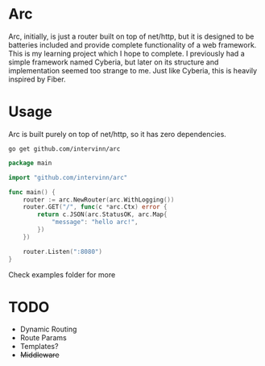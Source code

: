 # Arc
Arc, initially, is just a router built on top of net/http, but it is designed to be batteries included and provide complete functionality of a web framework.
This is my learning project which I hope to complete. I previously had a simple framework named Cyberia, but later on its structure and implementation seemed too strange to me.
Just like Cyberia, this is heavily inspired by Fiber.

# Usage
Arc is built purely on top of net/http, so it has zero dependencies.
```
go get github.com/intervinn/arc
```

```go
package main

import "github.com/intervinn/arc"

func main() {
	router := arc.NewRouter(arc.WithLogging())
	router.GET("/", func(c *arc.Ctx) error {
		return c.JSON(arc.StatusOK, arc.Map{
			"message": "hello arc!",
		})
	})

	router.Listen(":8080")
}
```

Check examples folder for more

# TODO
* Dynamic Routing
* Route Params
* Templates?
* ~~Middleware~~